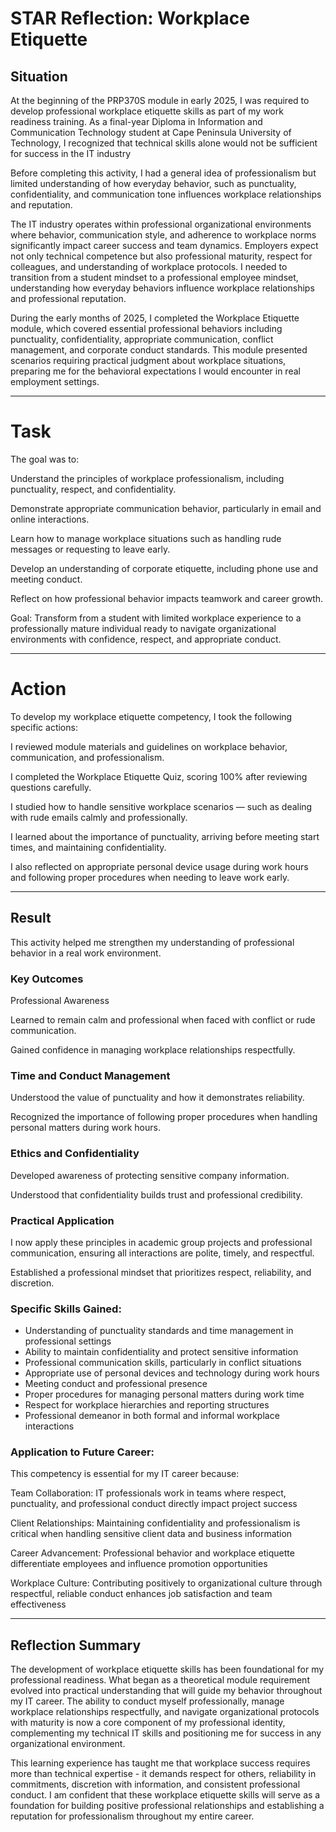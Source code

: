 # STAR Reflection: Workplace Etiquette
## Situation

At the beginning of the PRP370S module in early 2025, I was required to develop professional workplace etiquette skills as part of my work readiness training. As a final-year Diploma in Information and Communication Technology student at Cape Peninsula University of Technology, I recognized that technical skills alone would not be sufficient for success in the IT industry

Before completing this activity, I had a general idea of professionalism but limited understanding of how everyday behavior, such as punctuality, confidentiality, and communication tone influences workplace relationships and reputation.

The IT industry operates within professional organizational environments where behavior, communication style, and adherence to workplace norms significantly impact career success and team dynamics. Employers expect not only technical competence but also professional maturity, respect for colleagues, and understanding of workplace protocols. I needed to transition from a student mindset to a professional employee mindset, understanding how everyday behaviors influence workplace relationships and professional reputation.

During the early months of 2025, I completed the Workplace Etiquette module, which covered essential professional behaviors including punctuality, confidentiality, appropriate communication, conflict management, and corporate conduct standards. This module presented scenarios requiring practical judgment about workplace situations, preparing me for the behavioral expectations I would encounter in real employment settings.

---

# Task

The goal was to:

Understand the principles of workplace professionalism, including punctuality, respect, and confidentiality.

Demonstrate appropriate communication behavior, particularly in email and online interactions.

Learn how to manage workplace situations such as handling rude messages or requesting to leave early.

Develop an understanding of corporate etiquette, including phone use and meeting conduct.

Reflect on how professional behavior impacts teamwork and career growth.

Goal:
Transform from a student with limited workplace experience to a professionally mature individual ready to navigate organizational environments with confidence, respect, and appropriate conduct.

---

# Action

To develop my workplace etiquette competency, I took the following specific actions:

I reviewed module materials and guidelines on workplace behavior, communication, and professionalism.

I completed the Workplace Etiquette Quiz, scoring 100% after reviewing questions carefully.

I studied how to handle sensitive workplace scenarios — such as dealing with rude emails calmly and professionally.

I learned about the importance of punctuality, arriving before meeting start times, and maintaining confidentiality.

I also reflected on appropriate personal device usage during work hours and following proper procedures when needing to leave work early.

---

## Result

This activity helped me strengthen my understanding of professional behavior in a real work environment.

### Key Outcomes

Professional Awareness

Learned to remain calm and professional when faced with conflict or rude communication.

Gained confidence in managing workplace relationships respectfully.

### Time and Conduct Management

Understood the value of punctuality and how it demonstrates reliability.

Recognized the importance of following proper procedures when handling personal matters during work hours.

### Ethics and Confidentiality

Developed awareness of protecting sensitive company information.

Understood that confidentiality builds trust and professional credibility.

### Practical Application

I now apply these principles in academic group projects and professional communication, ensuring all interactions are polite, timely, and respectful.

Established a professional mindset that prioritizes respect, reliability, and discretion.

### Specific Skills Gained:

- Understanding of punctuality standards and time management in professional settings
- Ability to maintain confidentiality and protect sensitive information
- Professional communication skills, particularly in conflict situations
- Appropriate use of personal devices and technology during work hours
- Meeting conduct and professional presence
- Proper procedures for managing personal matters during work time
- Respect for workplace hierarchies and reporting structures
- Professional demeanor in both formal and informal workplace interactions

### Application to Future Career:
This competency is essential for my IT career because:

Team Collaboration: IT professionals work in teams where respect, punctuality, and professional conduct directly impact project success

Client Relationships: Maintaining confidentiality and professionalism is critical when handling sensitive client data and business information

Career Advancement: Professional behavior and workplace etiquette differentiate employees and influence promotion opportunities

Workplace Culture: Contributing positively to organizational culture through respectful, reliable conduct enhances job satisfaction and team effectiveness  

---

## Reflection Summary

The development of workplace etiquette skills has been foundational for my professional readiness. What began as a theoretical module requirement evolved into practical understanding that will guide my behavior throughout my IT career. The ability to conduct myself professionally, manage workplace relationships respectfully, and navigate organizational protocols with maturity is now a core component of my professional identity, complementing my technical IT skills and positioning me for success in any organizational environment.

This learning experience has taught me that workplace success requires more than technical expertise - it demands respect for others, reliability in commitments, discretion with information, and consistent professional conduct. I am confident that these workplace etiquette skills will serve as a foundation for building positive professional relationships and establishing a reputation for professionalism throughout my entire career.
